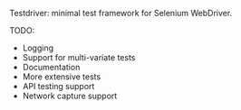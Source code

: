 Testdriver: minimal test framework for Selenium WebDriver.

TODO:
* Logging
* Support for multi-variate tests
* Documentation
* More extensive tests
* API testing support
* Network capture support